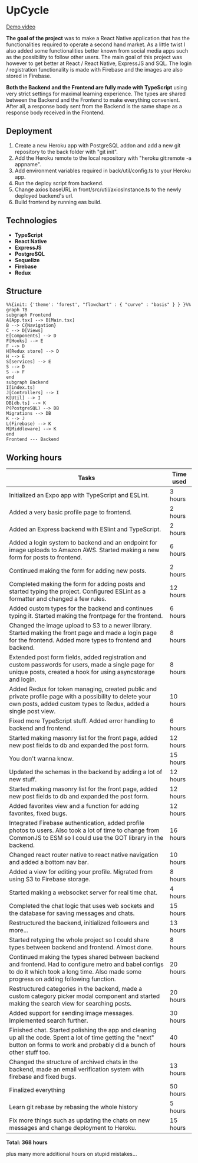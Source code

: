 # UpCycle

[Demo video](https://www.youtube.com/watch?v=bIdBKF1wvfM)  

**The goal of the project** was to make a React Native application that has the functionalities required to operate a second hand market. As a little twist I also added some functionalities better known from social media apps such as the possibility to follow other users. The main goal of this project was however to get better at React / React Native, ExpressJS and SQL. The login / registration functionality is made with Firebase and the images are also stored in Firebase.

**Both the Backend and the Frontend are fully made with TypeScript** using very strict settings for maximal learning experience. The types are shared between the Backend and the Frontend to make everything convenient. After all, a response body sent from the Backend is the same shape as a response body received in the Frontend.

## Deployment

1. Create a new Heroku app with PostgreSQL addon and add a new git repository to the back folder with "git init".
2. Add the Heroku remote to the local repository with "heroku git:remote -a appname".
3. Add environment variables required in back/util/config.ts to your Heroku app. 
4. Run the deploy script from backend.
5. Change axios baseURL in front/src/util/axiosInstance.ts to the newly deployed backend's url.
6. Build frontend by running eas build.

## Technologies

* **TypeScript**
* **React Native**
* **ExpressJS**
* **PostgreSQL**
* **Sequelize**
* **Firebase**
* **Redux**

## Structure

```mermaid
%%{init: {'theme': 'forest', "flowchart" : { "curve" : "basis" } } }%%
graph TB
subgraph Frontend
A[App.tsx] --> B[Main.tsx]
B --> C{Navigation}
C --> D[Views]
E[Components] --> D
F[Hooks] --> E
F --> D
H[Redux store] --> D
H --> E
S[services] --> E
S --> D
S --> F
end
subgraph Backend
I[index.ts]
J[Controllers] --> I
K[Util] --> I
DB[db.ts] --> K
P(PostgreSQL) --> DB
Migrations --> DB
K --> J
L(Firebase) --> K
M[Middleware] --> K
end
Frontend --- Backend
```

## Working hours

| Tasks | Time used |
| ------------- | ------------- |
| Initialized an Expo app with TypeScript and ESLint. | 3 hours |
| Added a very basic profile page to frontend. | 2 hours |
| Added an Express backend with ESlint and TypeScript. | 2 hours |
| Added a login system to backend and an endpoint for image uploads to Amazon AWS. Started making a new form for posts to frontend. | 6 hours |
| Continued making the form for adding new posts. | 2 hours |
| Completed making the form for adding posts and started typing the project. Configured ESLint as a formatter and changed a few rules. | 12 hours |
| Added custom types for the backend and continues typing it. Started making the frontpage for the frontend. | 6 hours |
| Changed the image upload to S3 to a newer library. Started making the front page and made a login page for the frontend. Added more types to frontend and backend. | 8 hours |
| Extended post form fields, added registration and custom passwords for users, made a single page for unique posts, created a hook for using asyncstorage and login. | 8 hours |
| Added Redux for token managing, created public and private profile page with a possibility to delete your own posts, added custom types to Redux, added a single post view. | 10 hours |
| Fixed more TypeScript stuff. Added error handling to backend and frontend. | 6 hours |
| Started making masonry list for the front page, added new post fields to db and expanded the post form. | 12 hours |
| You don't wanna know. | 15 hours |
| Updated the schemas in the backend by adding a lot of new stuff. | 12 hours |
| Started making masonry list for the front page, added new post fields to db and expanded the post form. | 12 hours |
| Added favorites view and a function for adding favorites, fixed bugs. | 12 hours |
| Integrated Firebase authentication, added profile photos to users. Also took a lot of time to change from CommonJS to ESM so I could use the GOT library in the backend. | 16 hours |
| Changed react router native to react native navigation and added a bottom nav bar. | 10 hours |
| Added a view for editing your profile. Migrated from using S3 to Firebase storage. | 8 hours |
| Started making a websocket server for real time chat. | 4 hours |
| Completed the chat logic that uses web sockets and the database for saving messages and chats. | 15 hours |
| Restructured the backend, initialized followers and more... | 13 hours |
| Started retyping the whole project so I could share types between backend and frontend. Almost done. | 8 hours |
| Continued making the types shared between backend and frontend. Had to configure metro and babel configs to do it which took a long time. Also made some progress on adding following function. | 20 hours |
| Restructured categories in the backend, made a custom category picker modal component and started making the search view for searching posts. | 20 hours |
| Added support for sending image messages. Implemented search further. | 30 hours |
| Finished chat. Started polishing the app and cleaning up all the code. Spent a lot of time getting the "next" button on forms to work and probably did a bunch of other stuff too. | 40 hours |
| Changed the structure of archived chats in the backend, made an email verification system with firebase and fixed bugs. | 13 hours |
| Finalized everything | 50 hours |
| Learn git rebase by rebasing the whole history | 5 hours |
| Fix more things such as updating the chats on new messages and change deployment to Heroku. | 15 hours |

**Total: 368 hours**

plus many more additional hours on stupid mistakes...